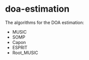 # doa-estimation
The algorithms for the DOA estimation:
- MUSIC
- SOMP
- Capon
- ESPRIT
- Root_MUSIC